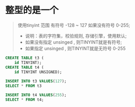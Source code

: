 # 整型的是一个

> 使用tinyint 范围 有符号 -128 ~ 127  如果没有符号 0-255;  <br>
> - 说明：表的字符集，校验规则, 存储引擎，使用默认;  <br>
> - 如果没有指定 unsinged , 则TINYINT就是有符号;  <br>
> - 如果指定 unsinged , 则TINYINT就是无符号 0-255  <br>
```sql
CREATE TABLE t3 (
	id TINYINT);
CREATE TABLE t4 (
	id TINYINT UNSIGNED);
	
INSERT INTO t3 VALUES(127);
SELECT * FROM t3

INSERT INTO t4 VALUES(255);
SELECT * FROM t4;
```